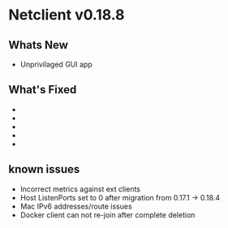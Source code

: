 # Netclient v0.18.8

## Whats New
- Unprivilaged GUI app

## What's Fixed
- 
- 
- 
- 
- 
## known issues
- Incorrect metrics against ext clients
- Host ListenPorts set to 0 after migration from 0.17.1 -> 0.18.4
- Mac IPv6 addresses/route issues
- Docker client can not re-join after complete deletion

